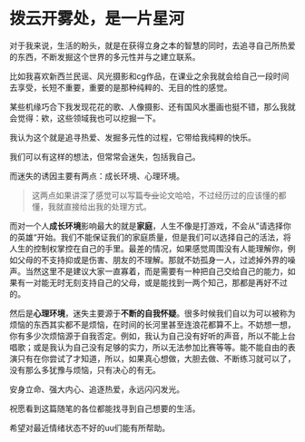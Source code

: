 # 拨云开雾处，是一片星河


 <!-- more -->

对于我来说，生活的盼头，就是在获得立身之本的智慧的同时，去追寻自己所热爱的东西，不断发掘这个世界的多元性并与之建立联系。

比如我喜欢新西兰民谣、风光摄影和cg作品，在课业之余我就会给自己一段时间去享受，长短不重要，重要的是那种纯粹的、无目的性的感觉。

某些机缘巧合下我发现花花的歌、人像摄影、还有国风水墨画也挺不错，那么我就会觉得：欸，这些领域我也可以挖掘一下。

我认为这个就是追寻热爱、发掘多元性的过程，它带给我纯粹的快乐。

我们可以有这样的想法，但常常会迷失，包括我自己。

而迷失的诱因主要有两点：成长环境、心理环境。

> 这两点如果讲深了感觉可以写篇~~专业~~论文哈哈，不过经历过的应该懂的都懂，我就直接给出我的处理方式。

而对一个人**成长环境**影响最大的就是**家庭**，人生不像是打游戏，不会从”请选择你的英雄“开始。我们不能保证我们的家庭质量，但是我们可以选择自己的活法，将人生的控制权掌控在自己的手里。最差的情况，如果感觉周围没有人能理解你，例如父母的不支持抑或是伤害、朋友的不理解。那就不妨孤身一人，过滤掉外界的噪声。当然这里不是建议大家一直寡着，而是需要有一种把自己交给自己的能力，如果有一对能无时无刻支持自己的父母，或是能找到一两个知己，那都是再好不过的。

然后是**心理环境**，迷失主要源于**不断的自我怀疑**。很多时候我们自以为可以被称为烦恼的东西其实都不是烦恼，在时间的长河里甚至连浪花都算不上。不妨想一想，你有多少次烦恼源于自我否定。例如，我认为自己没有好听的声音，所以不能上台唱歌；或是我认为自己没有足够的实力，所以无法参加比赛等等。能不能自由的表演只有在你尝试了才知道，所以，如果真心想做，大胆去做、不断练习就可以了，没有那么多犹豫与烦恼，只有决心的有无。

安身立命、强大内心、追逐热爱，永远闪闪发光。

祝愿看到这篇随笔的各位都能找寻到自己想要的生活。

希望对最近情绪状态不好的uu们能有所帮助。
